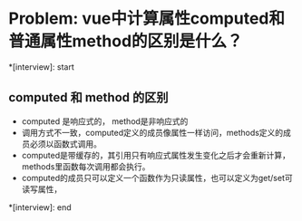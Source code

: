 # Problem: vue中计算属性computed和普通属性method的区别是什么？

*[interview]: start

## computed 和 method 的区别
- computed 是响应式的， method是非响应式的
- 调用方式不一致，computed定义的成员像属性一样访问，methods定义的成员必须以函数式调用。
- computed是带缓存的，其引用只有响应式属性发生变化之后才会重新计算，methods里函数每次调用都会执行。
- computed的成员只可以定义一个函数作为只读属性，也可以定义为get/set可读写属性，

*[interview]: end
